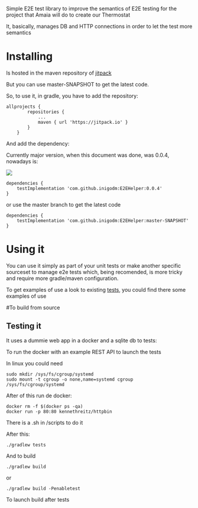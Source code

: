Simple E2E test library to improve the semantics of E2E testing for the project that Amaia will do to create our Thermostat

It, basically, manages DB and HTTP connections in order to let the test more semantics

# Installing 

Is hosted in the maven repository of [jitpack](https://jitpack.io)

But you can use master-SNAPSHOT to get the latest code.

So, to use it, in gradle, you have to add the repository:

```
allprojects {
        repositories {
            ...
            maven { url 'https://jitpack.io' }
        }
    }
```

And add the dependency:

Currently major version, when this document was done, was 0.0.4, nowadays is:

[![](https://jitpack.io/v/inigodm/E2EHelper.svg)](https://jitpack.io/#inigodm/E2EHelper)

```
dependencies {
    testImplementation 'com.github.inigodm:E2EHelper:0.0.4'
}
```

or use the master branch to get the latest code

```
dependencies {
    testImplementation 'com.github.inigodm:E2EHelper:master-SNAPSHOT'
}
```

# Using it

You can use it simply as part of your unit tests or make another specific sourceset to  manage e2e tests which, being recomended, is more tricky and require more gradle/maven configuration.

To get examples of use a look to existing [tests](https://github.com/inigodm/E2EHelper/tree/master/src/test/kotlin), you could find there some examples of use

#To build from source

## Testing it

It uses a dummie web app in a docker and a sqlite db to tests:

To run the docker with an example REST API to launch the tests

In linux you could need

```
sudo mkdir /sys/fs/cgroup/systemd
sudo mount -t cgroup -o none,name=systemd cgroup /sys/fs/cgroup/systemd
```

After of this run de docker:

```
docker rm -f $(docker ps -qa)
docker run -p 80:80 kennethreitz/httpbin
```

There is a .sh in /scripts to do it

After this: 

```./gradlew tests```

And to build

```./gradlew build```

or

```./gradlew build -Penabletest```

To launch build after tests
